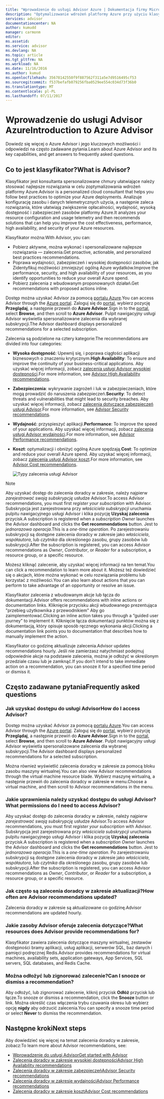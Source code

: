 ```yaml
---
title: "Wprowadzenie do usługi Advisor Azure | Dokumentacja firmy Microsoft"
description: "Optymalizowanie wdrożeń platformy Azure przy użyciu klasyfikatora Azure."
services: advisor
documentationcenter: NA
author: kumudd
manager: carmonm
editor: 
ms.assetid: 
ms.service: advisor
ms.devlang: NA
ms.topic: article
ms.tgt_pltfrm: NA
ms.workload: NA
ms.date: 11/16/2016
ms.author: kumud
ms.openlocfilehash: 35678142550f9f887562f311a5e7d9516495cf53
ms.sourcegitcommit: f537befafb079256fba0529ee554c034d73f36b0
ms.translationtype: MT
ms.contentlocale: pl-PL
ms.lasthandoff: 07/11/2017
---
```

# <a name="introduction-to-azure-advisor"></a><span data-ttu-id="aba2f-103">Wprowadzenie do usługi Advisor Azure</span><span class="sxs-lookup"><span data-stu-id="aba2f-103">Introduction to Azure Advisor</span></span>

<span data-ttu-id="aba2f-104">Dowiedz się więcej o Azure Advisor i jego kluczowych możliwości i odpowiedzi na często zadawane pytania.</span><span class="sxs-lookup"><span data-stu-id="aba2f-104">Learn about Azure Advisor and its key capabilities, and get answers to frequently asked questions.</span></span>

## <a name="what-is-advisor"></a><span data-ttu-id="aba2f-105">Co to jest klasyfikator?</span><span class="sxs-lookup"><span data-stu-id="aba2f-105">What is Advisor?</span></span>
<span data-ttu-id="aba2f-106">Klasyfikator jest konsultanta spersonalizowane chmury ułatwiające należy stosować najlepsze rozwiązania w celu zoptymalizowania wdrożeń platformy Azure.</span><span class="sxs-lookup"><span data-stu-id="aba2f-106">Advisor is a personalized cloud consultant that helps you follow best practices to optimize your Azure deployments.</span></span> <span data-ttu-id="aba2f-107">Analizuje konfigurację zasobu i danych telemetrycznych użycia, a następnie zaleca rozwiązania, które ułatwiają zwiększenie opłacalności, wydajność, wysoką dostępność i zabezpieczeń zasobów platformy Azure.</span><span class="sxs-lookup"><span data-stu-id="aba2f-107">It analyzes your resource configuration and usage telemetry and then recommends solutions that can help you improve the cost effectiveness, performance, high availability, and security of your Azure resources.</span></span>

<span data-ttu-id="aba2f-108">Klasyfikator można:</span><span class="sxs-lookup"><span data-stu-id="aba2f-108">With Advisor, you can:</span></span>
* <span data-ttu-id="aba2f-109">Pobierz aktywne, można wykonać i spersonalizowane najlepsze rozwiązania — zalecenia.</span><span class="sxs-lookup"><span data-stu-id="aba2f-109">Get proactive, actionable, and personalized best practices recommendations.</span></span> 
* <span data-ttu-id="aba2f-110">Poprawa wydajności, zabezpieczeń i wysokiej dostępności zasobów, jak Zidentyfikuj możliwości zmniejszyć ogólną Azure wydatków.</span><span class="sxs-lookup"><span data-stu-id="aba2f-110">Improve the performance, security, and high availability of your resources, as you identify opportunities to reduce your overall Azure spend.</span></span>
* <span data-ttu-id="aba2f-111">Pobierz zalecenia z wbudowanym proponowanych działań.</span><span class="sxs-lookup"><span data-stu-id="aba2f-111">Get recommendations with proposed actions inline.</span></span>

<span data-ttu-id="aba2f-112">Dostęp można uzyskać Advisor za pomocą [portalu Azure](https://aka.ms/azureadvisordashboard).</span><span class="sxs-lookup"><span data-stu-id="aba2f-112">You can access Advisor through the [Azure portal](https://aka.ms/azureadvisordashboard).</span></span> <span data-ttu-id="aba2f-113">Zaloguj się do [portal](https://portal.azure.com), wybierz pozycję **Przeglądaj**, a następnie przewiń do **Azure Advisor**.</span><span class="sxs-lookup"><span data-stu-id="aba2f-113">Sign in to the [portal](https://portal.azure.com), select **Browse**, and then scroll to **Azure Advisor**.</span></span> <span data-ttu-id="aba2f-114">Pulpit nawigacyjny usługi Advisor wyświetla spersonalizowane zalecenia dla wybranej subskrypcji.</span><span class="sxs-lookup"><span data-stu-id="aba2f-114">The Advisor dashboard displays personalized recommendations for a selected subscription.</span></span> 

<span data-ttu-id="aba2f-115">Zalecenia są podzielone na cztery kategorie:</span><span class="sxs-lookup"><span data-stu-id="aba2f-115">The recommendations are divided into four categories:</span></span> 

* <span data-ttu-id="aba2f-116">**Wysoka dostępność**: Upewnij się, i poprawa ciągłości aplikacji biznesowych o znaczeniu krytycznym.</span><span class="sxs-lookup"><span data-stu-id="aba2f-116">**High Availability**: To ensure and improve the continuity of your business-critical applications.</span></span> <span data-ttu-id="aba2f-117">Aby uzyskać więcej informacji, zobacz [zalecenia usługi Advisor wysokiej dostępności](advisor-high-availability-recommendations.md).</span><span class="sxs-lookup"><span data-stu-id="aba2f-117">For more information, see [Advisor High Availability recommendations](advisor-high-availability-recommendations.md).</span></span>

* <span data-ttu-id="aba2f-118">**Zabezpieczenia**: wykrywanie zagrożeń i luk w zabezpieczeniach, które mogą prowadzić do naruszenia zabezpieczeń.</span><span class="sxs-lookup"><span data-stu-id="aba2f-118">**Security**: To detect threats and vulnerabilities that might lead to security breaches.</span></span> <span data-ttu-id="aba2f-119">Aby uzyskać więcej informacji, zobacz [zalecenia dotyczące zabezpieczeń usługi Advisor](advisor-security-recommendations.md).</span><span class="sxs-lookup"><span data-stu-id="aba2f-119">For more information, see [Advisor Security recommendations](advisor-security-recommendations.md).</span></span>

* <span data-ttu-id="aba2f-120">**Wydajność**: przyspieszyć aplikacji.</span><span class="sxs-lookup"><span data-stu-id="aba2f-120">**Performance**: To improve the speed of your applications.</span></span> <span data-ttu-id="aba2f-121">Aby uzyskać więcej informacji, zobacz [zalecenia usługi Advisor wydajności](advisor-performance-recommendations.md).</span><span class="sxs-lookup"><span data-stu-id="aba2f-121">For more information, see [Advisor Performance recommendations](advisor-performance-recommendations.md).</span></span>

* <span data-ttu-id="aba2f-122">**Koszt**: optymalizacji i obniżyć ogólną Azure spędzają.</span><span class="sxs-lookup"><span data-stu-id="aba2f-122">**Cost**: To optimize and reduce your overall Azure spend.</span></span> <span data-ttu-id="aba2f-123">Aby uzyskać więcej informacji, zobacz [zalecenia usługi Advisor koszt](advisor-cost-recommendations.md).</span><span class="sxs-lookup"><span data-stu-id="aba2f-123">For more information, see [Advisor Cost recommendations](advisor-cost-recommendations.md).</span></span>

  ![Typy zalecenia usługi Advisor](./media/advisor-overview/advisor-all-tab-examples.png)

> [!NOTE]
> <span data-ttu-id="aba2f-125">Aby uzyskać dostęp do zalecenia doradcy w zakresie, należy najpierw *zarejestrować swoją subskrypcję* usłudze Advisor.</span><span class="sxs-lookup"><span data-stu-id="aba2f-125">To access Advisor recommendations, you must first *register your subscription* with Advisor.</span></span> <span data-ttu-id="aba2f-126">Subskrypcja jest zarejestrowana przy *właściciela subskrypcji* uruchamia pulpitu nawigacyjnego usługi Advisor i klika pozycję **Uzyskaj zalecenia** przycisk.</span><span class="sxs-lookup"><span data-stu-id="aba2f-126">A subscription is registered when a *subscription Owner* launches the Advisor dashboard and clicks the **Get recommendations** button.</span></span> <span data-ttu-id="aba2f-127">Jest to *jednorazowa operacja*.</span><span class="sxs-lookup"><span data-stu-id="aba2f-127">This is a *one-time operation*.</span></span> <span data-ttu-id="aba2f-128">Po zarejestrowaniu subskrypcji są dostępne zalecenia doradcy w zakresie jako *właściciela*, *współautora*, lub *czytnika* dla określonego zasobu, grupy zasobów lub subskrypcji.</span><span class="sxs-lookup"><span data-stu-id="aba2f-128">After the subscription is registered, you can access Advisor recommendations as *Owner*, *Contributor*, or *Reader* for a subscription, a resource group, or a specific resource.</span></span>

<span data-ttu-id="aba2f-129">Możesz kliknąć zalecenie, aby uzyskać więcej informacji na ten temat.</span><span class="sxs-lookup"><span data-stu-id="aba2f-129">You can click a recommendation to learn more about it.</span></span> <span data-ttu-id="aba2f-130">Możesz też dowiedzieć się o akcjach, które można wykonać w celu rozwiązania problemu lub korzystać z możliwości.</span><span class="sxs-lookup"><span data-stu-id="aba2f-130">You can also learn about actions that you can perform to take advantage of an opportunity or resolve an issue.</span></span> 

<span data-ttu-id="aba2f-131">Klasyfikator zalecenia z wbudowanym akcje lub łącza do dokumentacji.</span><span class="sxs-lookup"><span data-stu-id="aba2f-131">Advisor offers recommendations with inline actions or documentation links.</span></span> <span data-ttu-id="aba2f-132">Kliknięcie przycisku akcji wbudowanego prezentująca "przebieg użytkownika z przewodnikiem" Aby go zaimplementować.</span><span class="sxs-lookup"><span data-stu-id="aba2f-132">Clicking an inline action takes you through a “guided user journey” to implement it.</span></span> <span data-ttu-id="aba2f-133">Kliknięcie łącza dokumentacji punktów można się z dokumentacją, który opisuje sposób ręcznego wykonania akcji.</span><span class="sxs-lookup"><span data-stu-id="aba2f-133">Clicking a documentation link points you to documentation that describes how to manually implement the action.</span></span> 

<span data-ttu-id="aba2f-134">Klasyfikator co godzinę aktualizuje zalecenia.</span><span class="sxs-lookup"><span data-stu-id="aba2f-134">Advisor updates recommendations hourly.</span></span> <span data-ttu-id="aba2f-135">Jeśli nie zamierzasz natychmiast podejmuj odpowiednie akcje na podstawie zalecenia, można je odłożyć w określonym przedziale czasu lub je zamknąć.</span><span class="sxs-lookup"><span data-stu-id="aba2f-135">If you don’t intend to take immediate action on a recommendation, you can snooze it for a specified time period or dismiss it.</span></span> 

## <a name="frequently-asked-questions"></a><span data-ttu-id="aba2f-136">Często zadawane pytania</span><span class="sxs-lookup"><span data-stu-id="aba2f-136">Frequently asked questions</span></span>

### <a name="how-do-i-access-advisor"></a><span data-ttu-id="aba2f-137">Jak uzyskać dostępu do usługi Advisor</span><span class="sxs-lookup"><span data-stu-id="aba2f-137">How do I access Advisor?</span></span>
<span data-ttu-id="aba2f-138">Dostęp można uzyskać Advisor za pomocą [portalu Azure](https://aka.ms/azureadvisordashboard).</span><span class="sxs-lookup"><span data-stu-id="aba2f-138">You can access Advisor through the [Azure portal](https://aka.ms/azureadvisordashboard).</span></span> <span data-ttu-id="aba2f-139">Zaloguj się do [portal](https://portal.azure.com), wybierz pozycję **Przeglądaj**, a następnie przewiń do **Azure Advisor**.</span><span class="sxs-lookup"><span data-stu-id="aba2f-139">Sign in to the [portal](https://portal.azure.com), select **Browse**, and then scroll to **Azure Advisor**.</span></span> <span data-ttu-id="aba2f-140">Pulpit nawigacyjny usługi Advisor wyświetla spersonalizowane zalecenia dla wybranej subskrypcji.</span><span class="sxs-lookup"><span data-stu-id="aba2f-140">The Advisor dashboard displays personalized recommendations for a selected subscription.</span></span> 

<span data-ttu-id="aba2f-141">Można również wyświetlić zalecenia doradcy w zakresie za pomocą bloku zasobu maszyny wirtualnej.</span><span class="sxs-lookup"><span data-stu-id="aba2f-141">You can also view Advisor recommendations through the virtual machine resource blade.</span></span> <span data-ttu-id="aba2f-142">Wybierz maszynę wirtualną, a następnie przewiń do zalecenia doradcy w zakresie w menu.</span><span class="sxs-lookup"><span data-stu-id="aba2f-142">Choose a virtual machine, and then scroll to Advisor recommendations in the menu.</span></span> 

### <a name="what-permissions-do-i-need-to-access-advisor"></a><span data-ttu-id="aba2f-143">Jakie uprawnienia należy uzyskać dostępu do usługi Advisor?</span><span class="sxs-lookup"><span data-stu-id="aba2f-143">What permissions do I need to access Advisor?</span></span>

<span data-ttu-id="aba2f-144">Aby uzyskać dostęp do zalecenia doradcy w zakresie, należy najpierw *zarejestrować swoją subskrypcję* usłudze Advisor.</span><span class="sxs-lookup"><span data-stu-id="aba2f-144">To access Advisor recommendations, you must first *register your subscription* with Advisor.</span></span> <span data-ttu-id="aba2f-145">Subskrypcja jest zarejestrowana przy *właściciela subskrypcji* uruchamia pulpitu nawigacyjnego usługi Advisor i klika pozycję **Uzyskaj zalecenia** przycisk.</span><span class="sxs-lookup"><span data-stu-id="aba2f-145">A subscription is registered when a *subscription Owner* launches the Advisor dashboard and clicks the **Get recommendations** button.</span></span> <span data-ttu-id="aba2f-146">Jest to *jednorazowa operacja*.</span><span class="sxs-lookup"><span data-stu-id="aba2f-146">This is a *one-time operation*.</span></span> <span data-ttu-id="aba2f-147">Po zarejestrowaniu subskrypcji są dostępne zalecenia doradcy w zakresie jako *właściciela*, *współautora*, lub *czytnika* dla określonego zasobu, grupy zasobów lub subskrypcji.</span><span class="sxs-lookup"><span data-stu-id="aba2f-147">After the subscription is registered, you can access Advisor recommendations as *Owner*, *Contributor*, or *Reader* for a subscription, a resource group, or a specific resource.</span></span>

### <a name="how-often-are-advisor-recommendations-updated"></a><span data-ttu-id="aba2f-148">Jak często są zalecenia doradcy w zakresie aktualizacji?</span><span class="sxs-lookup"><span data-stu-id="aba2f-148">How often are Advisor recommendations updated?</span></span>

<span data-ttu-id="aba2f-149">Zalecenia doradcy w zakresie są aktualizowane co godzinę.</span><span class="sxs-lookup"><span data-stu-id="aba2f-149">Advisor recommendations are updated hourly.</span></span>

### <a name="what-resources-does-advisor-provide-recommendations-for"></a><span data-ttu-id="aba2f-150">Jakie zasoby Advisor oferuje zalecenia dotyczące?</span><span class="sxs-lookup"><span data-stu-id="aba2f-150">What resources does Advisor provide recommendations for?</span></span>

<span data-ttu-id="aba2f-151">Klasyfikator zawiera zalecenia dotyczące maszyny wirtualnej, zestawów dostępności bramy aplikacji, usług aplikacji, serwerów SQL, baz danych i pamięci podręcznej Redis.</span><span class="sxs-lookup"><span data-stu-id="aba2f-151">Advisor provides recommendations for virtual machines, availability sets, application gateways, App Services, SQL servers, SQL databases, and Redis Cache.</span></span>

### <a name="can-i-snooze-or-dismiss-a-recommendation"></a><span data-ttu-id="aba2f-152">Można odłożyć lub zignorować zalecenie?</span><span class="sxs-lookup"><span data-stu-id="aba2f-152">Can I snooze or dismiss a recommendation?</span></span>

<span data-ttu-id="aba2f-153">Aby odłożyć, lub zignorować zalecenie, kliknij przycisk **Odłóż** przycisk lub łącze.</span><span class="sxs-lookup"><span data-stu-id="aba2f-153">To snooze or dismiss a recommendation, click the **Snooze** button or link.</span></span> <span data-ttu-id="aba2f-154">Można określić czas włączenia trybu czuwania okresu lub wybierz opcję **nigdy** aby odrzucić zalecenia.</span><span class="sxs-lookup"><span data-stu-id="aba2f-154">You can specify a snooze time period or select **Never** to dismiss the recommendation.</span></span>

## <a name="next-steps"></a><span data-ttu-id="aba2f-155">Następne kroki</span><span class="sxs-lookup"><span data-stu-id="aba2f-155">Next steps</span></span>

<span data-ttu-id="aba2f-156">Aby dowiedzieć się więcej na temat zalecenia doradcy w zakresie, zobacz:</span><span class="sxs-lookup"><span data-stu-id="aba2f-156">To learn more about Advisor recommendations, see:</span></span>

* [<span data-ttu-id="aba2f-157">Wprowadzenie do usługi Advisor</span><span class="sxs-lookup"><span data-stu-id="aba2f-157">Get started with Advisor</span></span>](advisor-get-started.md)
* [<span data-ttu-id="aba2f-158">Zalecenia doradcy w zakresie wysokiej dostępności</span><span class="sxs-lookup"><span data-stu-id="aba2f-158">Advisor High Availability recommendations</span></span>](advisor-high-availability-recommendations.md)
* [<span data-ttu-id="aba2f-159">Zalecenia doradcy w zakresie zabezpieczeń</span><span class="sxs-lookup"><span data-stu-id="aba2f-159">Advisor Security recommendations</span></span>](advisor-security-recommendations.md)
* [<span data-ttu-id="aba2f-160">Zalecenia doradcy w zakresie wydajności</span><span class="sxs-lookup"><span data-stu-id="aba2f-160">Advisor Performance recommendations</span></span>](advisor-performance-recommendations.md)
* [<span data-ttu-id="aba2f-161">Zalecenia doradcy w zakresie koszt</span><span class="sxs-lookup"><span data-stu-id="aba2f-161">Advisor Cost recommendations</span></span>](advisor-cost-recommendations.md)
